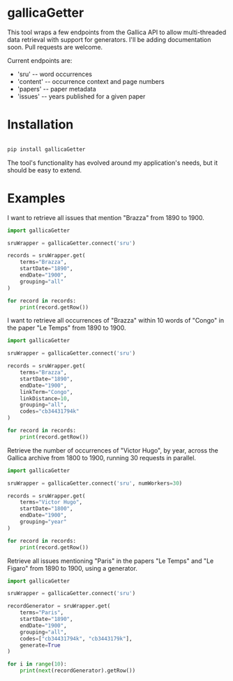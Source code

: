 # gallicaGetter

This tool wraps a few endpoints from the Gallica API to allow multi-threaded data retrieval with support
for generators. I'll be adding documentation soon. Pull requests are welcome.

Current endpoints are:
* 'sru' -- word occurrences
* 'content' -- occurrence context and page numbers
* 'papers' -- paper metadata
* 'issues' -- years published for a given paper

# Installation

```sh

pip install gallicaGetter

```

The tool's functionality has evolved around my application's needs, but it should be easy to extend.

# Examples

I want to retrieve all issues that mention "Brazza" from 1890 to 1900.

```python
import gallicaGetter

sruWrapper = gallicaGetter.connect('sru')

records = sruWrapper.get(
    terms="Brazza",
    startDate="1890",
    endDate="1900",
    grouping="all"
)

for record in records:
    print(record.getRow())
```

I want to retrieve all occurrences of "Brazza" within 10 words of "Congo" in the paper "Le Temps" from 1890 to 1900.

```python
import gallicaGetter

sruWrapper = gallicaGetter.connect('sru')

records = sruWrapper.get(
    terms="Brazza",
    startDate="1890",
    endDate="1900",
    linkTerm="Congo",
    linkDistance=10,
    grouping="all",
    codes="cb34431794k"
)

for record in records:
    print(record.getRow())
```

Retrieve the number of occurrences of "Victor Hugo", by year, across the Gallica archive from 1800 to 1900, running 30 requests in parallel.

```python
import gallicaGetter

sruWrapper = gallicaGetter.connect('sru', numWorkers=30)

records = sruWrapper.get(
    terms="Victor Hugo",
    startDate="1800",
    endDate="1900",
    grouping="year"
)

for record in records:
    print(record.getRow())
```

Retrieve all issues mentioning "Paris" in the papers "Le Temps" and "Le Figaro" from 1890 to 1900, using
a generator.

```python
import gallicaGetter

sruWrapper = gallicaGetter.connect('sru')

recordGenerator = sruWrapper.get(
    terms="Paris",
    startDate="1890",
    endDate="1900",
    grouping="all",
    codes=["cb34431794k", "cb3443179k"],
    generate=True
)

for i in range(10):
    print(next(recordGenerator).getRow())
```
